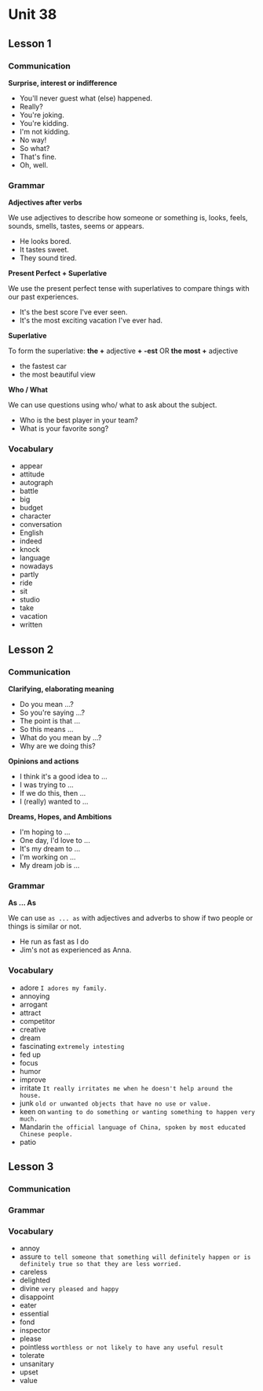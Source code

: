 # Unit 38

## Lesson 1

### Communication

**Surprise, interest or indifference**

- You'll never guest what (else) happened.
- Really?
- You're joking.
- You're kidding.
- I'm not kidding.
- No way!
- So what?
- That's fine.
- Oh, well.

### Grammar

**Adjectives after verbs**

We use adjectives to describe how someone or something is, looks, feels, sounds, smells, tastes, seems or appears.

- He looks bored.
- It tastes sweet.
- They sound tired.

**Present Perfect + Superlative**

We use the present perfect tense with superlatives to compare things with our past experiences.

- It's the best score I've ever seen.
- It's the most exciting vacation I've ever had.

**Superlative**

To form the superlative: **the +** adjective **+ -est** OR **the most +** adjective

- the fastest car
- the most beautiful view

**Who / What**

We can use questions using who/ what to ask about the subject.

- Who is the best player in your team?
- What is your favorite song?

### Vocabulary

- appear
- attitude
- autograph
- battle
- big
- budget
- character
- conversation
- English
- indeed
- knock
- language
- nowadays
- partly
- ride
- sit
- studio
- take
- vacation
- written

## Lesson 2

### Communication

**Clarifying, elaborating meaning**

- Do you mean ...?
- So you're saying ...?
- The point is that ...
- So this means ...
- What do you mean by ...?
- Why are we doing this?

**Opinions and actions**

- I think it's a good idea to ...
- I was trying to ...
- If we do this, then ...
- I (really) wanted to ...

**Dreams, Hopes, and Ambitions**

- I'm hoping to ...
- One day, I'd love to ...
- It's my dream to ...
- I'm working on ...
- My dream job is ...

### Grammar

**As ... As**

We can use `as ... as` with adjectives and adverbs to show if two people or things is similar or not.

- He run as fast as I do
- Jim's not as experienced as Anna.

### Vocabulary

- adore
    `I adores my family.`
- annoying
- arrogant
- attract
- competitor
- creative
- dream
- fascinating 
    `extremely intesting`
- fed up
- focus
- humor
- improve
- irritate
    `It really irritates me when he doesn't help around the house.`
- junk
    `old or unwanted objects that have no use or value.`
- keen on
    `wanting to do something or wanting something to happen very much.`
- Mandarin
    `the official language of China, spoken by most educated Chinese people.`
- patio

## Lesson 3

### Communication

### Grammar

### Vocabulary

- annoy
- assure
    `to tell someone that something will definitely happen or is definitely true so that they are less worried.`
- careless
- delighted
- divine
    `very pleased and happy`
- disappoint
- eater
- essential
- fond
- inspector
- please
- pointless
    `worthless or not likely to have any useful result`
- tolerate
- unsanitary
- upset
- value